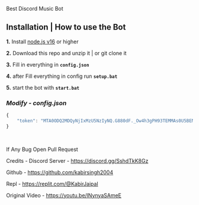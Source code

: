 
Best Discord Music Bot </h1><br/>

## **Installation | How to use the Bot**

**1.** Install [node.js v16](https://nodejs.org/en/) or higher

**2.** Download this repo and unzip it | or git clone it

**3.** Fill in everything in **`config.json`**

**4.** after Fill everything in config run **`setup.bat`**

**5.** start the bot with **`start.bat`**
<br/>

### _Modify - config.json_

```javascript
{
    "token": "MTA0ODQ2MDQyNjIxMzU5NzIyNQ.G880dF._Ow4h3gPH93TEMMAs0U5BEM4MMSVrFobOaIPAI",
}
```

<br/>

If Any Bug Open Pull Request

Credits -
 Discord Server - https://discord.gg/SshdTkK8Gz
  
  Github - https://github.com/kabirsingh2004
      
  Repl - https://replit.com/@KabirJaipal
  
  Original Video - https://youtu.be/lNynyaSAmeE